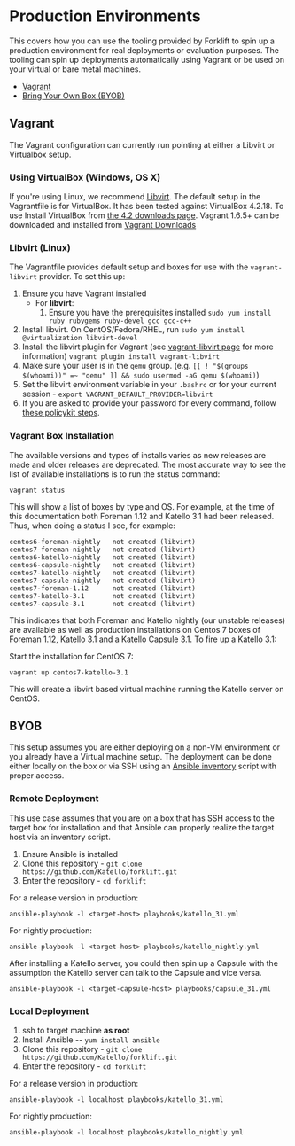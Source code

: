 # Production Environments

This covers how you can use the tooling provided by Forklift to spin up a production environment for real deployments or evaluation purposes. The tooling can spin up deployments automatically using Vagrant or be used on your virtual or bare metal machines.

 * [Vagrant](#vagrant)
 * [Bring Your Own Box (BYOB)](#byob)


## Vagrant

The Vagrant configuration can currently run pointing at either a Libvirt or Virtualbox setup.

### Using VirtualBox (Windows, OS X)

If you're using Linux, we recommend [Libvirt](#libvirt). The default setup in the Vagrantfile is for VirtualBox. It has been tested against VirtualBox 4.2.18.  To use Install VirtualBox from [the 4.2 downloads
page](https://www.virtualbox.org/wiki/Download_Old_Builds_4_2). Vagrant 1.6.5+ can be downloaded and installed from [Vagrant Downloads](http://www.vagrantup.com/downloads.html)

### Libvirt (Linux)

The Vagrantfile provides default setup and boxes for use with the `vagrant-libvirt` provider. To set this up:

1. Ensure you have Vagrant installed
   * For **libvirt**:
     1. Ensure you have the prerequisites installed `sudo yum install ruby rubygems ruby-devel gcc gcc-c++`
1. Install libvirt. On CentOS/Fedora/RHEL, run `sudo yum install @virtualization libvirt-devel`
1. Install the libvirt plugin for Vagrant (see [vagrant-libvirt page](https://github.com/vagrant-libvirt/vagrant-libvirt) for more information) `vagrant plugin install vagrant-libvirt`
1. Make sure your user is in the `qemu` group. (e.g. `[[ ! "$(groups $(whoami))" =~ "qemu" ]] && sudo usermod -aG qemu $(whoami)`)
1. Set the libvirt environment variable in your `.bashrc` or for your current session - `export VAGRANT_DEFAULT_PROVIDER=libvirt`
1. If you are asked to provide your password for every command, follow [these policykit steps](https://developer.fedoraproject.org/tools/vagrant/vagrant-libvirt.html).

### Vagrant Box Installation

The available versions and types of installs varies as new releases are made and older releases are deprecated. The most accurate way to see the list of available installations is to run the status command:

```
vagrant status
```

This will show a list of boxes by type and OS. For example, at the time of this documentation both Foreman 1.12 and Katello 3.1 had been released. Thus, when doing a status I see, for example:

```
centos6-foreman-nightly   not created (libvirt)
centos7-foreman-nightly   not created (libvirt)
centos6-katello-nightly   not created (libvirt)
centos6-capsule-nightly   not created (libvirt)
centos7-katello-nightly   not created (libvirt)
centos7-capsule-nightly   not created (libvirt)
centos7-foreman-1.12      not created (libvirt)
centos7-katello-3.1       not created (libvirt)
centos7-capsule-3.1       not created (libvirt)
```

This indicates that both Foreman and Katello nightly (our unstable releases) are available as well as production installations on Centos 7 boxes of Foreman 1.12, Katello 3.1 and a Katello Capsule 3.1. To fire up a Katello 3.1:

Start the installation for CentOS 7:

    vagrant up centos7-katello-3.1

This will create a libvirt based virtual machine running the Katello server on CentOS.


## BYOB

This setup assumes you are either deploying on a non-VM environment or you already have a Virtual machine setup. The deployment can be done either locally on the box or via SSH using an [Ansible inventory](http://docs.ansible.com/ansible/intro_inventory.html) script with proper access.

### Remote Deployment

This use case assumes that you are on a box that has SSH access to the target box for installation and that Ansible can properly realize the target host via an inventory script.

1. Ensure Ansible is installed
2. Clone this repository - `git clone https://github.com/Katello/forklift.git`
3. Enter the repository - `cd forklift`

For a release version in production:

    ansible-playbook -l <target-host> playbooks/katello_31.yml

For nightly production:

    ansible-playbook -l <target-host> playbooks/katello_nightly.yml


After installing a Katello server, you could then spin up a Capsule with the assumption the Katello server can talk to the Capsule and vice versa.

    ansible-playbook -l <target-capsule-host> playbooks/capsule_31.yml

### Local Deployment

1. ssh to target machine **as root**
2. Install Ansible -- `yum install ansible`
3. Clone this repository - `git clone https://github.com/Katello/forklift.git`
4. Enter the repository - `cd forklift`

For a release version in production:

    ansible-playbook -l localhost playbooks/katello_31.yml

For nightly production:

    ansible-playbook -l localhost playbooks/katello_nightly.yml
